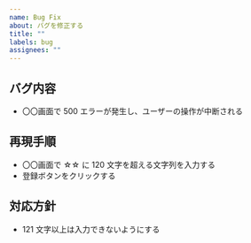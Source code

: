 ```yaml
---
name: Bug Fix
about: バグを修正する
title: ""
labels: bug
assignees: ""
---
```


## バグ内容

- 〇〇画面で 500 エラーが発生し、ユーザーの操作が中断される

## 再現手順

- 〇〇画面で ☆☆ に 120 文字を超える文字列を入力する
- 登録ボタンをクリックする

## 対応方針

- 121 文字以上は入力できないようにする
